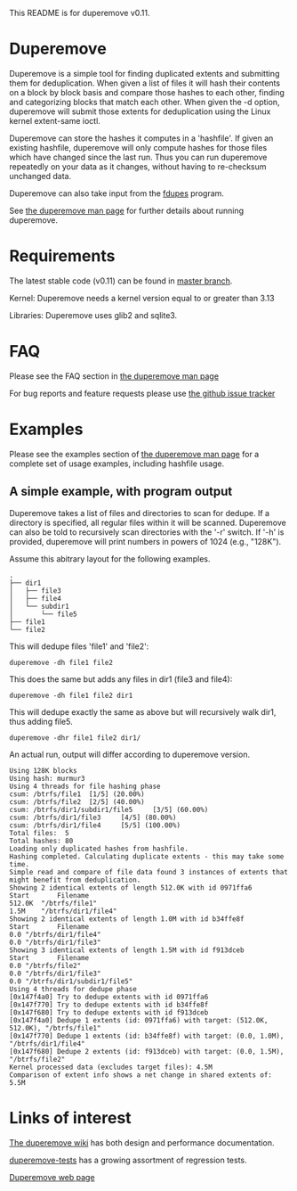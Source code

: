 This README is for duperemove v0.11.

# Duperemove

Duperemove is a simple tool for finding duplicated extents and
submitting them for deduplication. When given a list of files it will
hash their contents on a block by block basis and compare those hashes
to each other, finding and categorizing blocks that match each
other. When given the -d option, duperemove will submit those
extents for deduplication using the Linux kernel extent-same ioctl.

Duperemove can store the hashes it computes in a 'hashfile'. If
given an existing hashfile, duperemove will only compute hashes
for those files which have changed since the last run.  Thus you can run
duperemove repeatedly on your data as it changes, without having to
re-checksum unchanged data.

Duperemove can also take input from the [fdupes](https://github.com/adrianlopezroche/fdupes) program.

See [the duperemove man page](http://markfasheh.github.io/duperemove/duperemove.html) for further details about running duperemove.


# Requirements

The latest stable code (v0.11) can be found in [master branch](https://github.com/markfasheh/duperemove).

Kernel: Duperemove needs a kernel version equal to or greater than 3.13

Libraries: Duperemove uses glib2 and sqlite3.


# FAQ

Please see the FAQ section in [the duperemove man page](http://markfasheh.github.io/duperemove/duperemove.html#10)

For bug reports and feature requests please use [the github issue tracker](https://github.com/markfasheh/duperemove/issues)


# Examples

Please see the examples section of [the duperemove man
page](http://markfasheh.github.io/duperemove/duperemove.html#7)
for a complete set of usage examples, including hashfile usage.

## A simple example, with program output

Duperemove takes a list of files and directories to scan for
dedupe. If a directory is specified, all regular files within it will
be scanned. Duperemove can also be told to recursively scan
directories with the '-r' switch. If '-h' is provided, duperemove will
print numbers in powers of 1024 (e.g., "128K").

Assume this abitrary layout for the following examples.

    .
    ├── dir1
    │   ├── file3
    │   ├── file4
    │   └── subdir1
    │       └── file5
    ├── file1
    └── file2

This will dedupe files 'file1' and 'file2':

    duperemove -dh file1 file2

This does the same but adds any files in dir1 (file3 and file4):

    duperemove -dh file1 file2 dir1

This will dedupe exactly the same as above but will recursively walk
dir1, thus adding file5.

    duperemove -dhr file1 file2 dir1/


An actual run, output will differ according to duperemove version.

    Using 128K blocks
    Using hash: murmur3
    Using 4 threads for file hashing phase
    csum: /btrfs/file1 	[1/5] (20.00%)
    csum: /btrfs/file2 	[2/5] (40.00%)
    csum: /btrfs/dir1/subdir1/file5 	[3/5] (60.00%)
    csum: /btrfs/dir1/file3 	[4/5] (80.00%)
    csum: /btrfs/dir1/file4 	[5/5] (100.00%)
    Total files:  5
    Total hashes: 80
    Loading only duplicated hashes from hashfile.
    Hashing completed. Calculating duplicate extents - this may take some time.
    Simple read and compare of file data found 3 instances of extents that might benefit from deduplication.
    Showing 2 identical extents of length 512.0K with id 0971ffa6
    Start		Filename
    512.0K	"/btrfs/file1"
    1.5M	"/btrfs/dir1/file4"
    Showing 2 identical extents of length 1.0M with id b34ffe8f
    Start		Filename
    0.0	"/btrfs/dir1/file4"
    0.0	"/btrfs/dir1/file3"
    Showing 3 identical extents of length 1.5M with id f913dceb
    Start		Filename
    0.0	"/btrfs/file2"
    0.0	"/btrfs/dir1/file3"
    0.0	"/btrfs/dir1/subdir1/file5"
    Using 4 threads for dedupe phase
    [0x147f4a0] Try to dedupe extents with id 0971ffa6
    [0x147f770] Try to dedupe extents with id b34ffe8f
    [0x147f680] Try to dedupe extents with id f913dceb
    [0x147f4a0] Dedupe 1 extents (id: 0971ffa6) with target: (512.0K, 512.0K), "/btrfs/file1"
    [0x147f770] Dedupe 1 extents (id: b34ffe8f) with target: (0.0, 1.0M), "/btrfs/dir1/file4"
    [0x147f680] Dedupe 2 extents (id: f913dceb) with target: (0.0, 1.5M), "/btrfs/file2"
    Kernel processed data (excludes target files): 4.5M
    Comparison of extent info shows a net change in shared extents of: 5.5M


# Links of interest

[The duperemove wiki](https://github.com/markfasheh/duperemove/wiki)
has both design and performance documentation.

[duperemove-tests](https://github.com/markfasheh/duperemove-tests) has
a growing assortment of regression tests.

[Duperemove web page](http://markfasheh.github.io/duperemove/)
